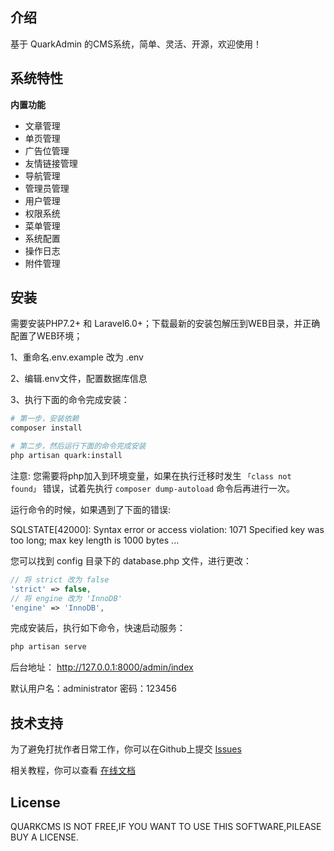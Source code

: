 ## 介绍
基于 QuarkAdmin 的CMS系统，简单、灵活、开源，欢迎使用！

## 系统特性

**内置功能**
* 文章管理
* 单页管理
* 广告位管理
* 友情链接管理
* 导航管理
* 管理员管理
* 用户管理
* 权限系统
* 菜单管理
* 系统配置
* 操作日志
* 附件管理

## 安装

需要安装PHP7.2+ 和 Laravel6.0+；下载最新的安装包解压到WEB目录，并正确配置了WEB环境；

1、重命名.env.example 改为 .env 

2、编辑.env文件，配置数据库信息

3、执行下面的命令完成安装：
``` bash
# 第一步，安装依赖
composer install

# 第二步，然后运行下面的命令完成安装
php artisan quark:install
```
注意: 您需要将php加入到环境变量，如果在执行迁移时发生 `「class not found」` 错误，试着先执行 `composer dump-autoload` 命令后再进行一次。

运行命令的时候，如果遇到了下面的错误:

SQLSTATE[42000]: Syntax error or access violation: 1071 Specified key was too long; max key length is 1000 bytes ...

您可以找到 config 目录下的 database.php 文件，进行更改：
``` php
// 将 strict 改为 false
'strict' => false,
// 将 engine 改为 'InnoDB'
'engine' => 'InnoDB',
```

完成安装后，执行如下命令，快速启动服务：
``` bash
php artisan serve
```
后台地址： http://127.0.0.1:8000/admin/index

默认用户名：administrator 密码：123456

## 技术支持
为了避免打扰作者日常工作，你可以在Github上提交 [Issues](https://github.com/quarkcms/quark-cms/issues)

相关教程，你可以查看 [在线文档](http://www.quarkcms.com/quark-cms/)

## License
QUARKCMS IS NOT FREE,IF YOU WANT TO USE THIS SOFTWARE,PILEASE BUY A LICENSE.